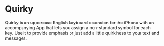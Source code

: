 # Quirky

Quirky is an uppercase English keyboard extension for the iPhone with an accompanying App that lets you assign a non-standard symbol for each key. Use it to provide emphasis or just add a little quirkiness to your text and messages.

